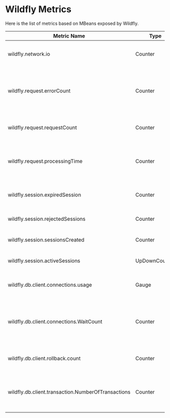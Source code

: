 # Wildfly Metrics

Here is the list of metrics based on MBeans exposed by Wildfly.

| Metric Name                                        | Type          | Attributes         | Description                                                             |
|----------------------------------------------------|---------------|--------------------|-------------------------------------------------------------------------|
| wildfly.network.io                                 | Counter       | direction, server  | Total number of bytes transferred                                       |
| wildfly.request.errorCount                         | Counter       | server, listener   | The number of 500 responses that have been sent by this listener        |
| wildfly.request.requestCount                       | Counter       | server, listener   | The number of requests this listener has served                         |
| wildfly.request.processingTime                     | Counter       | server, listener   | The total processing time of all requests handed by this listener       |
| wildfly.session.expiredSession                     | Counter       | deployment         | Number of sessions that have expired                                    |
| wildfly.session.rejectedSessions                   | Counter       | deployment         | Number of rejected sessions                                             |
| wildfly.session.sessionsCreated                    | Counter       | deployment         | Total sessions created                                                  |
| wildfly.session.activeSessions                     | UpDownCounter | deployment         | Number of active sessions                                               |
| wildfly.db.client.connections.usage                | Gauge         | data_source, state | The number of open jdbc connections                                     |
| wildfly.db.client.connections.WaitCount            | Counter       | data_source        | The number of requests that had to wait to obtain a physical connection |
| wildfly.db.client.rollback.count                   | Counter       | cause              | The total number of transactions rolled back                            |
| wildfly.db.client.transaction.NumberOfTransactions | Counter       |                    | The total number of transactions (top-level and nested) created         |
